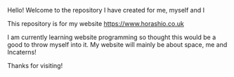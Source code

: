Hello! Welcome to the repository I have created for me, myself and I

This repository is for my website https://www.horashio.co.uk

I am currently learning website programming so thought this would be a good to throw myself into it. My website will mainly be about space, me and Incaterns!

Thanks for visiting!
